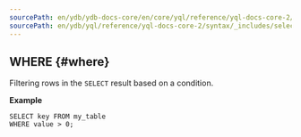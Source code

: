 ```yaml
---
sourcePath: en/ydb/ydb-docs-core/en/core/yql/reference/yql-docs-core-2/syntax/_includes/select/where.md
sourcePath: en/ydb/yql/reference/yql-docs-core-2/syntax/_includes/select/where.md
---
```


## WHERE {#where}

Filtering rows in the `SELECT`  result based on a condition.

**Example**

``` yql
SELECT key FROM my_table
WHERE value > 0;
```
